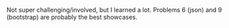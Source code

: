 Not super challenging/involved, but I learned a lot. Problems 6 (json) and 9 (bootstrap) are probably the best showcases.

